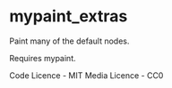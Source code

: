 # mypaint_extras

Paint many of the default nodes.

Requires mypaint.

Code Licence - MIT
Media Licence - CC0
